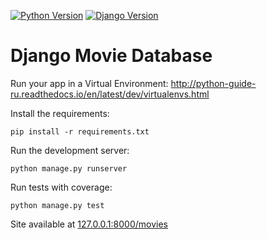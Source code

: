 [![Python Version](https://img.shields.io/badge/python-3.8-brightgreen.svg)](https://python.org)
[![Django Version](https://img.shields.io/badge/django-4.0.1-brightgreen.svg)](https://djangoproject.com)

# Django Movie Database

Run your app in a Virtual Environment: http://python-guide-ru.readthedocs.io/en/latest/dev/virtualenvs.html

Install the requirements:
```
pip install -r requirements.txt
```

Run the development server:
```
python manage.py runserver
```

Run tests with coverage:
```
python manage.py test
```

Site available at [127.0.0.1:8000/movies](127.0.0.1:8000/movies)

